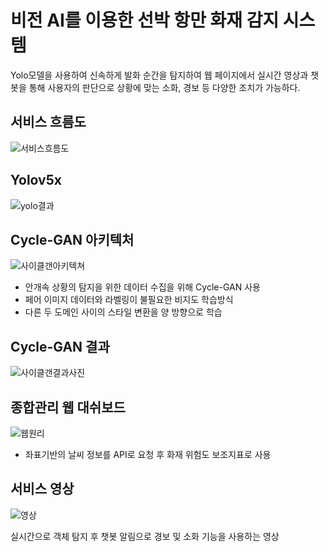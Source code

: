 # 비전 AI를 이용한 선박 항만 화재 감지 시스템

Yolo모델을 사용하여 신속하게 발화 순간을 탐지하여 웹 페이지에서 실시간 영상과 챗봇을 통해 사용자의 판단으로 상황에 맞는 소화, 경보 등 다양한 조치가 가능하다.

## 서비스 흐름도
![서비스흐름도](https://github.com/qqinjin/DataScience_Education/assets/99711238/fd1e40e3-115a-453d-9bfc-e43e974ff9df)

## Yolov5x
![yolo결과](https://github.com/qqinjin/DataScience_Education/assets/99711238/d92e3f5e-862a-4ce0-a441-7288095561cb)

## Cycle-GAN 아키텍처
![사이클갠아키텍쳐](https://github.com/qqinjin/DataScience_Education/assets/99711238/2168b178-fb71-4bd9-a374-b0ce43b055ff)
- 안개속 상황의 탐지을 위한 데이터 수집을 위해 Cycle-GAN 사용
- 페어 이미지 데이터와 라벨링이 불필요한 비지도 학습방식
- 다른 두 도메인 사이의 스타일 변환을 양 방향으로 학습
  
## Cycle-GAN 결과
![사이클갠결과사진](https://github.com/qqinjin/DataScience_Education/assets/99711238/339d2c10-0bf0-4bb7-b4d7-77f4078270cd)

## 종합관리 웹 대쉬보드
![웹원리](https://github.com/qqinjin/DataScience_Education/assets/99711238/c3b30cde-efd0-4230-b610-819fb3272b69)
- 좌표기반의 날씨 정보를 API로 요청 후 화재 위험도 보조지표로 사용

## 서비스 영상
![영상](https://github.com/qqinjin/DataScience_Education/assets/99711238/a60ad306-61e8-4076-a5e7-7d8b311e4569)

실시간으로 객체 탐지 후 챗봇 알림으로 경보 및 소화 기능을 사용하는 영상






